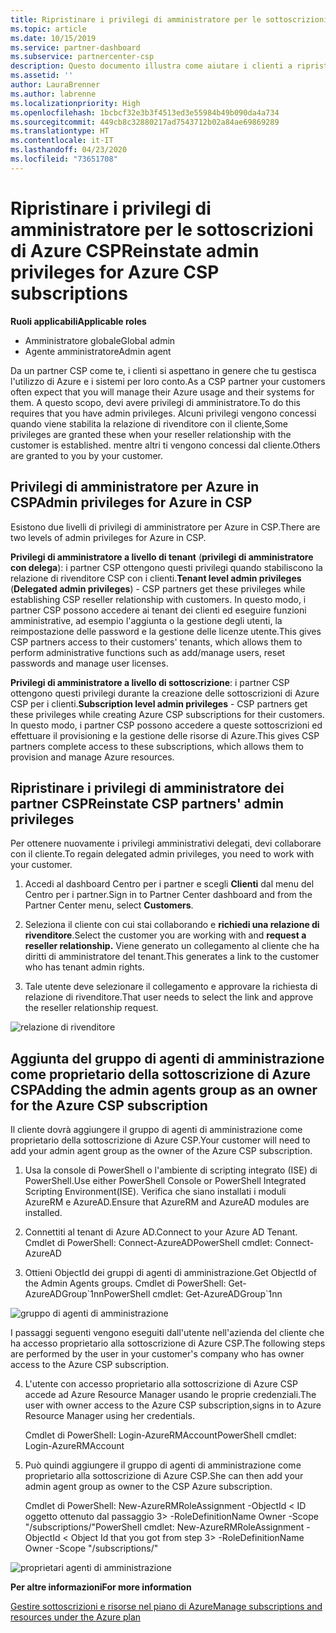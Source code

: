 ```yaml
---
title: Ripristinare i privilegi di amministratore per le sottoscrizioni di Azure CSP | Centro per i partner
ms.topic: article
ms.date: 10/15/2019
ms.service: partner-dashboard
ms.subservice: partnercenter-csp
description: Questo documento illustra come aiutare i clienti a ripristinare i privilegi di amministratore del partner
ms.assetid: ''
author: LauraBrenner
ms.author: labrenne
ms.localizationpriority: High
ms.openlocfilehash: 1bcbcf32e3b3f4513ed3e55984b49b090da4a734
ms.sourcegitcommit: 449cb8c32880217ad7543712b02a84ae69869289
ms.translationtype: HT
ms.contentlocale: it-IT
ms.lasthandoff: 04/23/2020
ms.locfileid: "73651708"
---
```

# <a name="reinstate-admin-privileges-for-azure-csp-subscriptions"></a><span data-ttu-id="9b507-103">Ripristinare i privilegi di amministratore per le sottoscrizioni di Azure CSP</span><span class="sxs-lookup"><span data-stu-id="9b507-103">Reinstate admin privileges for Azure CSP subscriptions</span></span>  

<span data-ttu-id="9b507-104">**Ruoli applicabili**</span><span class="sxs-lookup"><span data-stu-id="9b507-104">**Applicable roles**</span></span>

- <span data-ttu-id="9b507-105">Amministratore globale</span><span class="sxs-lookup"><span data-stu-id="9b507-105">Global admin</span></span>
- <span data-ttu-id="9b507-106">Agente amministratore</span><span class="sxs-lookup"><span data-stu-id="9b507-106">Admin agent</span></span>

<span data-ttu-id="9b507-107">Da un partner CSP come te, i clienti si aspettano in genere che tu gestisca l'utilizzo di Azure e i sistemi per loro conto.</span><span class="sxs-lookup"><span data-stu-id="9b507-107">As a CSP partner your customers often expect that you will manage their Azure usage and their systems for them.</span></span> <span data-ttu-id="9b507-108">A questo scopo, devi avere privilegi di amministratore.</span><span class="sxs-lookup"><span data-stu-id="9b507-108">To do this requires that you have admin privileges.</span></span> <span data-ttu-id="9b507-109">Alcuni privilegi vengono concessi quando viene stabilita la relazione di rivenditore con il cliente,</span><span class="sxs-lookup"><span data-stu-id="9b507-109">Some privileges are granted these when your reseller relationship with the customer is established.</span></span> <span data-ttu-id="9b507-110">mentre altri ti vengono concessi dal cliente.</span><span class="sxs-lookup"><span data-stu-id="9b507-110">Others are granted to you by your customer.</span></span>

## <a name="admin-privileges-for-azure-in-csp"></a><span data-ttu-id="9b507-111">Privilegi di amministratore per Azure in CSP</span><span class="sxs-lookup"><span data-stu-id="9b507-111">Admin privileges for Azure in CSP</span></span> 

<span data-ttu-id="9b507-112">Esistono due livelli di privilegi di amministratore per Azure in CSP.</span><span class="sxs-lookup"><span data-stu-id="9b507-112">There are two levels of admin privileges for Azure in CSP.</span></span> 

<span data-ttu-id="9b507-113">**Privilegi di amministratore a livello di tenant** (**privilegi di amministratore con delega**): i partner CSP ottengono questi privilegi quando stabiliscono la relazione di rivenditore CSP con i clienti.</span><span class="sxs-lookup"><span data-stu-id="9b507-113">**Tenant level admin privileges** (**Delegated admin privileges**) -  CSP partners get these privileges while establishing CSP reseller relationship with customers.</span></span> <span data-ttu-id="9b507-114">In questo modo, i partner CSP possono accedere ai tenant dei clienti ed eseguire funzioni amministrative, ad esempio l'aggiunta o la gestione degli utenti, la reimpostazione delle password e la gestione delle licenze utente.</span><span class="sxs-lookup"><span data-stu-id="9b507-114">This gives CSP partners access to their customers' tenants, which allows them to perform administrative functions such as add/manage users, reset passwords and manage user licenses.</span></span> 

<span data-ttu-id="9b507-115">**Privilegi di amministratore a livello di sottoscrizione**: i partner CSP ottengono questi privilegi durante la creazione delle sottoscrizioni di Azure CSP per i clienti.</span><span class="sxs-lookup"><span data-stu-id="9b507-115">**Subscription level admin privileges** - CSP partners get these privileges while creating Azure CSP subscriptions for their customers.</span></span> <span data-ttu-id="9b507-116">In questo modo, i partner CSP possono accedere a queste sottoscrizioni ed effettuare il provisioning e la gestione delle risorse di Azure.</span><span class="sxs-lookup"><span data-stu-id="9b507-116">This gives CSP partners complete access to these subscriptions, which allows them to provision and manage Azure resources.</span></span> 


## <a name="reinstate-csp-partners-admin-privileges"></a><span data-ttu-id="9b507-117">Ripristinare i privilegi di amministratore dei partner CSP</span><span class="sxs-lookup"><span data-stu-id="9b507-117">Reinstate CSP partners' admin privileges</span></span>

<span data-ttu-id="9b507-118">Per ottenere nuovamente i privilegi amministrativi delegati, devi collaborare con il cliente.</span><span class="sxs-lookup"><span data-stu-id="9b507-118">To regain delegated admin privileges, you need to work with your customer.</span></span>
 
 1. <span data-ttu-id="9b507-119">Accedi al dashboard Centro per i partner e scegli **Clienti** dal menu del Centro per i partner.</span><span class="sxs-lookup"><span data-stu-id="9b507-119">Sign in to Partner Center dashboard and from the Partner Center menu, select **Customers**.</span></span>

 2. <span data-ttu-id="9b507-120">Seleziona il cliente con cui stai collaborando e **richiedi una relazione di rivenditore**.</span><span class="sxs-lookup"><span data-stu-id="9b507-120">Select the customer you are working with and **request a reseller relationship.**</span></span> <span data-ttu-id="9b507-121">Viene generato un collegamento al cliente che ha diritti di amministratore del tenant.</span><span class="sxs-lookup"><span data-stu-id="9b507-121">This generates a link to the customer who has tenant admin rights.</span></span>

 3. <span data-ttu-id="9b507-122">Tale utente deve selezionare il collegamento e approvare la richiesta di relazione di rivenditore.</span><span class="sxs-lookup"><span data-stu-id="9b507-122">That user needs to select the link and approve the reseller relationship request.</span></span>
 
![relazione di rivenditore](images/azure/revoke4.png)

## <a name="adding-the-admin-agents-group-as-an-owner-for-the-azure-csp-subscription"></a><span data-ttu-id="9b507-124">Aggiunta del gruppo di agenti di amministrazione come proprietario della sottoscrizione di Azure CSP</span><span class="sxs-lookup"><span data-stu-id="9b507-124">Adding the admin agents group as an owner for the Azure CSP subscription</span></span>

 <span data-ttu-id="9b507-125">Il cliente dovrà aggiungere il gruppo di agenti di amministrazione come proprietario della sottoscrizione di Azure CSP.</span><span class="sxs-lookup"><span data-stu-id="9b507-125">Your customer will need to add your admin agent group as the owner of the Azure CSP subscription.</span></span>

1. <span data-ttu-id="9b507-126">Usa la console di PowerShell o l'ambiente di scripting integrato (ISE) di PowerShell.</span><span class="sxs-lookup"><span data-stu-id="9b507-126">Use either PowerShell Console or PowerShell Integrated Scripting Environment(ISE).</span></span> <span data-ttu-id="9b507-127">Verifica che siano installati i moduli AzureRM e AzureAD.</span><span class="sxs-lookup"><span data-stu-id="9b507-127">Ensure that AzureRM and AzureAD modules are installed.</span></span> 

2.  <span data-ttu-id="9b507-128">Connettiti al tenant di Azure AD.</span><span class="sxs-lookup"><span data-stu-id="9b507-128">Connect to your Azure AD Tenant.</span></span>
<span data-ttu-id="9b507-129">Cmdlet di PowerShell: Connect-AzureAD</span><span class="sxs-lookup"><span data-stu-id="9b507-129">PowerShell cmdlet: Connect-AzureAD</span></span>

3.  <span data-ttu-id="9b507-130">Ottieni ObjectId dei gruppi di agenti di amministrazione.</span><span class="sxs-lookup"><span data-stu-id="9b507-130">Get ObjectId of the Admin Agents groups.</span></span>
<span data-ttu-id="9b507-131">Cmdlet di PowerShell: Get-AzureADGroup\`1nn</span><span class="sxs-lookup"><span data-stu-id="9b507-131">PowerShell cmdlet: Get-AzureADGroup\`1nn</span></span>

![gruppo di agenti di amministrazione](images/azure/revoke5.png)

<span data-ttu-id="9b507-133">I passaggi seguenti vengono eseguiti dall'utente nell'azienda del cliente che ha accesso proprietario alla sottoscrizione di Azure CSP.</span><span class="sxs-lookup"><span data-stu-id="9b507-133">The following steps are performed by the user in your customer's company who has owner access to the Azure CSP subscription.</span></span>

4. <span data-ttu-id="9b507-134">L'utente con accesso proprietario alla sottoscrizione di Azure CSP accede ad Azure Resource Manager usando le proprie credenziali.</span><span class="sxs-lookup"><span data-stu-id="9b507-134">The user with owner access to the Azure CSP subscription,signs in to Azure Resource Manager using her credentials.</span></span>

    <span data-ttu-id="9b507-135">Cmdlet di PowerShell: Login-AzureRMAccount</span><span class="sxs-lookup"><span data-stu-id="9b507-135">PowerShell cmdlet: Login-AzureRMAccount</span></span>

5.  <span data-ttu-id="9b507-136">Può quindi aggiungere il gruppo di agenti di amministrazione come proprietario alla sottoscrizione di Azure CSP.</span><span class="sxs-lookup"><span data-stu-id="9b507-136">She can then add your admin agent group as owner to the CSP Azure subscription.</span></span>

    <span data-ttu-id="9b507-137">Cmdlet di PowerShell: New-AzureRMRoleAssignment -ObjectId < ID oggetto ottenuto dal passaggio 3> -RoleDefinitionName Owner -Scope "/subscriptions/<SubscriptionId of CSP subscription>"</span><span class="sxs-lookup"><span data-stu-id="9b507-137">PowerShell cmdlet: New-AzureRMRoleAssignment -ObjectId < Object Id that you got from step 3> -RoleDefinitionName Owner -Scope "/subscriptions/<SubscriptionId of CSP subscription>"</span></span>

![proprietari agenti di amministrazione](images/azure/revoke6.png)    

<span data-ttu-id="9b507-139">**Per altre informazioni**</span><span class="sxs-lookup"><span data-stu-id="9b507-139">**For more information**</span></span>

[<span data-ttu-id="9b507-140">Gestire sottoscrizioni e risorse nel piano di Azure</span><span class="sxs-lookup"><span data-stu-id="9b507-140">Manage subscriptions and resources under the Azure plan</span></span>](azure-plan-manage.md)
